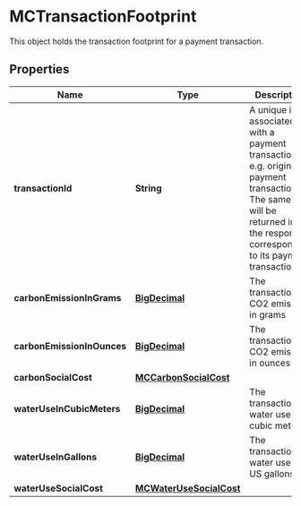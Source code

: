 

# MCTransactionFootprint

This object holds the transaction footprint for a payment transaction.
## Properties

Name | Type | Description | Notes
------------ | ------------- | ------------- | -------------
**transactionId** | **String** | A unique id associated with a payment transaction, e.g. original payment transaction id. The same id will be returned in the response corresponding to its payment transaction. | 
**carbonEmissionInGrams** | [**BigDecimal**](BigDecimal.md) | The transaction&#39;s CO2 emission in grams |  [optional]
**carbonEmissionInOunces** | [**BigDecimal**](BigDecimal.md) | The transaction&#39;s CO2 emission in ounces |  [optional]
**carbonSocialCost** | [**MCCarbonSocialCost**](MCCarbonSocialCost.md) |  |  [optional]
**waterUseInCubicMeters** | [**BigDecimal**](BigDecimal.md) | The transaction&#39;s water use in cubic meters |  [optional]
**waterUseInGallons** | [**BigDecimal**](BigDecimal.md) | The transaction&#39;s water use in US gallons |  [optional]
**waterUseSocialCost** | [**MCWaterUseSocialCost**](MCWaterUseSocialCost.md) |  |  [optional]



